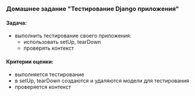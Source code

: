 ### Домашнее задание "Тестирование Django приложения"

#### Задача:

- выполнить тестирование своего приложения:
    - использовать setUp, tearDown
    - проверять контекст

#### Критерии оценки:

- выполняется тестирование
- в setUp, tearDown создаются и удаляются модели для тестирования
- проверяется контекст
